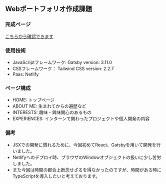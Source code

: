 ## Webポートフォリオ作成課題  
### 完成ページ  
<a href="https://brave-newton-5463d0.netlify.app/" target="_blank">こちらから確認できます</a>

### 使用技術  
- JavaScriptフレームワーク: Gatsby version: 3.11.0
- CSSフレームワーク： Tailwind CSS version: 2.2.7
- Paas: Netlify

### ページ構成  
- HOME: トップページ
- ABOUT ME: 生まれてからの遍歴など
- INTERESTS: 趣味・興味関心のあるもの
- EXPERIENCES: インターンで関わったプロジェクトや個人開発の内容

### 備考
- JSXでの開発に慣れるために、今回初めてReact、Gatsbyを用いて開発を行いました。  
- Netlifyへのデプロイ時、ブラウザのWindowオブジェクトの扱いに少し苦労しました。  
- また今回は時間の都合上断念せざるを得なかったのですが、時間がある時にTypeScriptを導入したいと考えております。
